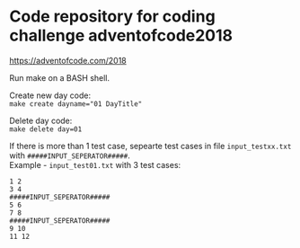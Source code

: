 # Code repository for coding challenge adventofcode2018  
https://adventofcode.com/2018

Run make on a BASH shell.  
  
Create new day code:  
<code>make create dayname="01 DayTitle"</code>  
  
Delete day code:  
<code>make delete day=01</code>    
  
If there is more than 1 test case, sepearte test cases in file <code>input_testxx.txt</code> with <code>#####INPUT_SEPERATOR#####</code>.  
Example - <code>input_test01.txt</code> with 3 test cases:  
```
1 2  
3 4  
#####INPUT_SEPERATOR#####     
5 6  
7 8  
#####INPUT_SEPERATOR#####   
9 10  
11 12  
```
